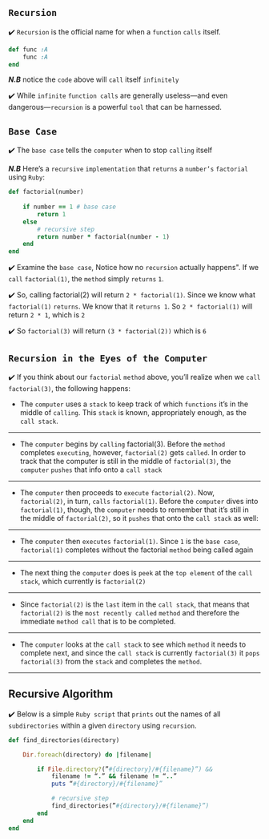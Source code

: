 ## ```Recursion```

:heavy_check_mark:  ```Recursion``` is the official name for when a ```function``` ```calls``` itself. 

```ruby
def func :A
    func :A
end
```

_**N.B**_ 
notice the ```code``` above will ```call``` itself ```infinitely```

:heavy_check_mark: While ```infinite``` ```function calls``` are generally useless—and even dangerous—```recursion``` is a powerful ```tool``` that can be harnessed.

## ```Base Case```

:heavy_check_mark: The ```base case``` tells the ```computer``` when to stop ```calling``` itself

_**N.B**_ 
Here’s a ```recursive``` ```implementation``` that ```returns``` a
```number’s``` ```factorial``` using ```Ruby```:

```ruby
def factorial(number)
    
    if number == 1 # base case
        return 1
    else
        # recursive step
        return number * factorial(number - 1)
    end
end
```

:heavy_check_mark: Examine the ```base case```, Notice how no ```recursion``` actually happens".  If we ```call``` ```factorial(1)```, the ```method``` simply ```returns``` ```1```.  

:heavy_check_mark: So, calling factorial(2) will return ```2 * factorial(1)```. Since we know what ```factorial(1)``` ```returns```. We know that it ```returns 1```. So ```2 * factorial(1)``` will return ```2 * 1```, which is ```2```

:heavy_check_mark: So ```factorial(3)``` will return ```(3 * factorial(2))``` which is ```6```

## ```Recursion in the Eyes of the Computer```

:heavy_check_mark: If you think about our ```factorial``` ```method``` above, you’ll realize when we ```call``` ```factorial(3)```, the following happens:

- The ```computer``` uses a ```stack``` to keep track of which ```functions``` it’s in the middle of ```calling```. This ```stack``` is known, appropriately enough, as the ```call stack```.
---
- The ```computer``` begins by ```calling``` factorial(3). Before the ```method``` completes
```executing```, however, ```factorial(2)``` gets ```called```. In order to track that the computer is still in the middle of ```factorial(3)```, the ```computer``` ```pushes``` that info onto a ```call
stack```
---
- The ```computer``` then proceeds to ```execute``` ```factorial(2)```. Now, ```factorial(2)```, in turn, ```calls``` ```factorial(1)```. Before the ```computer``` dives into ```factorial(1)```, though, the ```computer``` needs to remember that it’s still in the middle of ```factorial(2)```, so it ```pushes``` that onto the ```call stack``` as well:
---
- The ```computer``` then ```executes``` ```factorial(1)```. Since ```1``` is the ```base case```, ```factorial(1)```
completes without the factorial ```method``` being called again
---
 - The next thing the ```computer```
does is ```peek``` at the ```top element``` of the ```call stack```, which currently is ```factorial(2)```
---
 - Since ```factorial(2)``` is the ```last``` item in the ```call stack```, that means that ```factorial(2)``` is the ```most recently called``` ```method``` and therefore the immediate ```method call``` that is to be completed.
---
- The ```computer``` looks at the ```call stack``` to see which ```method``` it needs to complete next, and since the ```call stack``` is currently ```factorial(3)``` it ```pops``` ```factorial(3)``` from the ```stack``` and completes the ```method```.
---

## Recursive Algorithm
:heavy_check_mark: Below is a simple ```Ruby script``` that ```prints``` out the names of all ```subdirectories``` within a given ```directory``` using ```recursion```.

```ruby
def find_directories(directory)

    Dir.foreach(directory) do |filename|

        if File.directory?(”#{directory}/#{filename}”) &&
            filename != “.” && filename != “..”
            puts “#{directory}/#{filename}”

            # recursive step
            find_directories(”#{directory}/#{filename}”)
        end
    end
end
```


